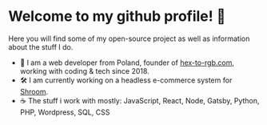 # Welcome to my github profile! 👋
Here you will find some of my open-source project as well as information about the stuff I do.
- 🐝 I am a web developer from Poland, founder of [hex-to-rgb.com](https://hex-to-rgb.com), working with coding & tech since 2018.
- 🛠 I am currently working on a headless e-commerce system for [Shroom](https://shop.shroom4you.com).
- ☕ The stuff i work with mostly: JavaScript, React, Node, Gatsby, Python, PHP, Wordpress, SQL, CSS















